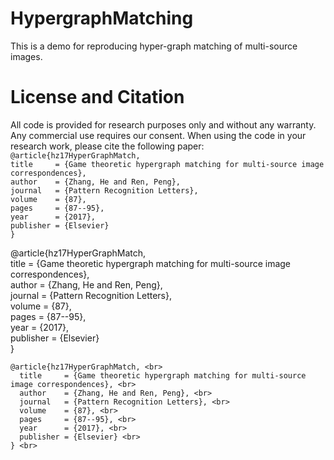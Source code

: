 # HypergraphMatching
This is a demo for reproducing hyper-graph matching of multi-source images.

# License and Citation
All code is provided for research purposes only and without any warranty. Any commercial use requires our consent. When using the code in your research work, please cite the following paper: <br>
`@article{hz17HyperGraphMatch,` <br>
  `title     = {Game theoretic hypergraph matching for multi-source image correspondences},` <br>
  `author    = {Zhang, He and Ren, Peng},` <br>
  `journal   = {Pattern Recognition Letters},` <br>
  `volume    = {87},` <br>
  `pages     = {87--95},` <br>
  `year      = {2017},` <br>
  `publisher = {Elsevier}` <br>
`}` <br>

@article{hz17HyperGraphMatch, <br>
  title     = {Game theoretic hypergraph matching for multi-source image correspondences}, <br>
  author    = {Zhang, He and Ren, Peng}, <br>
  journal   = {Pattern Recognition Letters}, <br>
  volume    = {87}, <br>
  pages     = {87--95}, <br>
  year      = {2017}, <br>
  publisher = {Elsevier} <br>
} <br>

    @article{hz17HyperGraphMatch, <br>
      title     = {Game theoretic hypergraph matching for multi-source image correspondences}, <br>
      author    = {Zhang, He and Ren, Peng}, <br>
      journal   = {Pattern Recognition Letters}, <br>
      volume    = {87}, <br>
      pages     = {87--95}, <br>
      year      = {2017}, <br>
      publisher = {Elsevier} <br>
    } <br>


